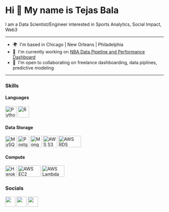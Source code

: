 Hi 👋 My name is Tejas Bala
===========================

I am a Data Scientist/Engineer interested in Sports Analytics, Social Impact, Web3

-----------------------

* 🌍  I'm based in Chicago | New Orleans | Philadelphia
* 🚀  I'm currently working on [NBA Data Pipeline and Performance Dashboard](http://github.com/tbala25/nba-scouting-dashboard)
* 🤝  I'm open to collaborating on freelance dashboarding, data piplines, predictive modeling

-----------------------

### Skills

#### Languages
<p align="left">
<a href="https://www.python.org/" target="_blank" rel="noreferrer"><img src="https://raw.githubusercontent.com/danielcranney/readme-generator/main/public/icons/skills/python-colored.svg" width="36" height="36" alt="Python" /></a>
<a href="https://www.r-project.org/" target="_blank" rel="noreferrer"><img src="https://upload.wikimedia.org/wikipedia/commons/thumb/1/1b/R_logo.svg/1280px-R_logo.svg.png" width="36" height="36" alt="R" /></a>
</p>

#### Data Storage
<p align="left">
<a href="https://www.mysql.com/" target="_blank" rel="noreferrer"><img src="https://raw.githubusercontent.com/danielcranney/readme-generator/main/public/icons/skills/mysql-colored.svg" width="36" height="36" alt="MySQL" /></a>
<a href="https://www.postgresql.org/" target="_blank" rel="noreferrer"><img src="https://raw.githubusercontent.com/danielcranney/readme-generator/main/public/icons/skills/postgresql-colored.svg" width="36" height="36" alt="PostgreSQL" /></a>
<a href="https://www.mongodb.com/" target="_blank" rel="noreferrer"><img src="https://raw.githubusercontent.com/danielcranney/readme-generator/main/public/icons/skills/mongodb-colored.svg" width="36" height="36" alt="MongoDB" /></a>
 <a href="https://aws.amazon.com/s3/" target="_blank" rel="noreferrer"><img src="https://cdn-blog.lawrencemcdaniel.com/wp-content/uploads/2021/01/30083957/aws-s3-logo.png" width="45" height="36" alt="AWS S3" /></a>
 <a href="https://aws.amazon.com/rds/" target="_blank" rel="noreferrer"><img src="https://res.cloudinary.com/hevo/images/f_auto,q_auto/v1640851977/hevo-blog/Redshift-vs-RDS-RDS-Logo/Redshift-vs-RDS-RDS-Logo.png?_i=AA" width="72" height="36" alt="AWS RDS" /></a>
</p>

#### Compute
<p align="left">
<a href="https://www.heroku.com/" target="_blank" rel="noreferrer"><img src="https://raw.githubusercontent.com/danielcranney/readme-generator/main/public/icons/skills/heroku-colored.svg" width="36" height="36" alt="Heroku" /></a>
<a href="https://aws.amazon.com/ec2/" target="_blank" rel="noreferrer"><img src="https://www.educative.io/api/edpresso/shot/5757582081785856/image/5707702298738688" width="72" height="36" alt="AWS EC2" /></a>
<a href="https://aws.amazon.com/lambda/" target="_blank" rel="noreferrer"><img src="https://www.2ndwatch.com/wp-content/uploads/2016/05/aws-lambda.webp" width="72" height="36" alt="AWS Lambda" /></a>
</p>


### Socials

<p align="left"> <a href="https://www.github.com/tbala25" target="_blank" rel="noreferrer"><img src="https://raw.githubusercontent.com/danielcranney/readme-generator/main/public/icons/socials/github.svg" width="32" height="32" /></a> <a href="https://www.linkedin.com/in/tejasbala" target="_blank" rel="noreferrer"><img src="https://raw.githubusercontent.com/danielcranney/readme-generator/main/public/icons/socials/linkedin.svg" width="32" height="32" /></a> <a href="https://www.twitter.com/tejas_bala" target="_blank" rel="noreferrer"><img src="https://raw.githubusercontent.com/danielcranney/readme-generator/main/public/icons/socials/twitter.svg" width="32" height="32" /></a></p>
